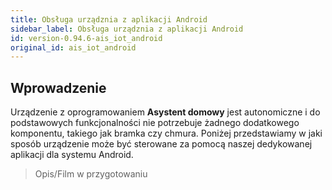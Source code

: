 ```yaml
---
title: Obsługa urządznia z aplikacji Android
sidebar_label: Obsługa urządznia z aplikacji Android
id: version-0.94.6-ais_iot_android
original_id: ais_iot_android
---
```


## Wprowadzenie

Urządzenie z oprogramowaniem **Asystent domowy** jest autonomiczne i do podstawowych funkcjonalności nie potrzebuje żadnego dodatkowego komponentu, takiego jak bramka czy chmura. Poniżej przedstawiamy w jaki sposób urządzenie może być sterowane za pomocą naszej dedykowanej aplikacji dla systemu Android.

> Opis/Film w przygotowaniu
